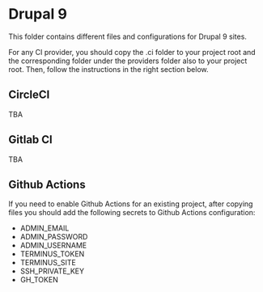 # Drupal 9

This folder contains different files and configurations for Drupal 9 sites.

For any CI provider, you should copy the .ci folder to your project root and the corresponding folder under the providers folder also to your project root. Then, follow the instructions in the right section below.

## CircleCI

TBA

## Gitlab CI

TBA

## Github Actions

If you need to enable Github Actions for an existing project, after copying files you should add the following secrets to Github Actions configuration:

- ADMIN_EMAIL
- ADMIN_PASSWORD
- ADMIN_USERNAME
- TERMINUS_TOKEN
- TERMINUS_SITE
- SSH_PRIVATE_KEY
- GH_TOKEN

